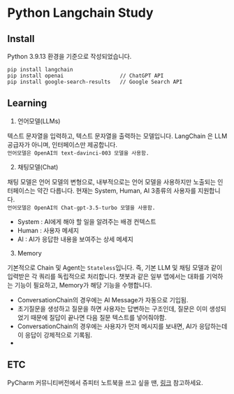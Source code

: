 # Python Langchain Study

## Install

Python 3.9.13 환경을 기준으로 작성되었습니다.

```commandline
pip install langchain
pip install openai                  // ChatGPT API
pip install google-search-results   // Google Search API
```

## Learning

1. 언어모델(LLMs)

텍스트 문자열을 입력하고, 텍스트 문자열을 출력하는 모델입니다.
LangChain 은 LLM 공급자가 아니며, 인터페이스만 제공합니다.  
`언어모델은 OpenAI의 text-davinci-003 모델을 사용함.`

2. 채팅모델(Chat)

채팅 모델은 언어 모델의 변형으로, 내부적으로는 언어 모델을 사용하지만 노출되는 인터페이스는 약간 다릅니다.
현재는 System, Human, AI 3종류의 사용자를 지원합니다.  
`언어모델은 OpenAI의 Chat-gpt-3.5-turbo 모델을 사용함.`

- System : AI에게 해야 할 일을 알려주는 배경 컨텍스트
- Human : 사용자 메세지
- AI : AI가 응답한 내용을 보여주는 상세 메세지

3. Memory

기본적으로 Chain 및 Agent는 `Stateless`입니다.
즉, 기본 LLM 및 채팅 모델과 같이 입력받은 각 쿼리를 독립적으로 처리합니다.
챗봇과 같은 일부 앱에서는 대화를 기억하는 기능이 필요하고, Memory가 해당 기능을 수행합니다.

- ConversationChain의 경우에는 AI Message가 자동으로 기입됨.
- 초기질문을 생성하고 질문을 하면 사용자는 답변하는 구조인데,
질문은 이미 생성되었기 때문에 질답이 끝나면 다음 질문 텍스트를 넣어줘야함.
- ConversationChain의 경우에는 사용자가 먼저 메시지를 보내면, AI가 응답하는데 이 응답이 강제적으로 기록됨.
- 




## ETC

PyCharm 커뮤니티버전에서 쥬피터 노트북을 쓰고 싶을 땐,
[링크](https://tariat.tistory.com/169) 참고하세요.